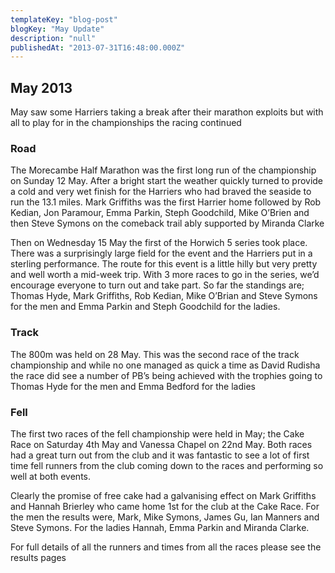 ```yaml
---
templateKey: "blog-post"
blogKey: "May Update"
description: "null"
publishedAt: "2013-07-31T16:48:00.000Z"
---
```

## May 2013

May saw some Harriers taking a break after their marathon exploits but with all to play for in the championships the racing continued

### Road
The Morecambe Half Marathon was the first long run of the championship on Sunday 12 May. After a bright start the weather quickly turned to provide a cold and very wet finish for the Harriers who had braved the seaside to run the 13.1 miles. Mark Griffiths was the first Harrier home followed by Rob Kedian, Jon Paramour, Emma Parkin, Steph Goodchild, Mike O’Brien and then Steve Symons on the comeback trail ably supported by Miranda Clarke

Then on Wednesday 15 May the first of the Horwich 5 series took place. There was a surprisingly large field for the event and the Harriers put in a sterling performance. The route for this event is a little hilly but very pretty and well worth a mid-week trip. With 3 more races to go in the series, we’d encourage everyone to turn out and take part. So far the standings are; Thomas Hyde, Mark Griffiths, Rob Kedian, Mike O’Brian and Steve Symons for the men and Emma Parkin and Steph Goodchild for the ladies.

### Track
The 800m was held on 28 May. This was the second race of the track championship and while no one managed as quick a time as David Rudisha the race did see a number of PB’s being achieved with the trophies going to Thomas Hyde for the men and Emma Bedford for the ladies

### Fell
The first two races of the fell championship were held in May; the Cake Race on Saturday 4th May and Vanessa Chapel on 22nd May. Both races had a great turn out from the club and it was fantastic to see a lot of first time fell runners from the club coming down to the races and performing so well at both events.

Clearly the promise of free cake had a galvanising effect on Mark Griffiths and Hannah Brierley who came home 1st for the club at the Cake Race. For the men the results were, Mark, Mike Symons, James Gu, Ian Manners and Steve Symons. For the ladies Hannah, Emma Parkin and Miranda Clarke.

For full details of all the runners and times from all the races please see the results pages
